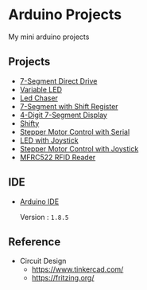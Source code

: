 # Arduino Projects

My mini arduino projects

## Projects
* [7-Segment Direct Drive](Projects/001/001.md)
* [Variable LED](Projects/002/002.md)
* [Led Chaser](Projects/003/003.md)
* [7-Segment with Shift Register](Projects/004/004.md)
* [4-Digit 7-Segment Display](Projects/005/005.md)
* [Shifty](Projects/006/006.md)
* [Stepper Motor Control with Serial](Projects/007/007.md)
* [LED with Joystick](Projects/008/008.md)
* [Stepper Motor Control with Joystick](Projects/009/009.md)
* [MFRC522 RFID Reader](Projects/010/010.md)

## IDE
* [Arduino IDE](https://www.arduino.cc/en/software)

  Version : `1.8.5`

## Reference
* Circuit Design
  * https://www.tinkercad.com/
  * https://fritzing.org/
